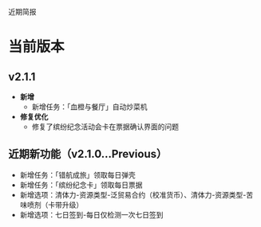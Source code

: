 近期简报

# 当前版本

## v2.1.1

- **新增**
  - 新增任务：「血橙与餐厅」自动炒菜机
- **修复优化**
  - 修复了缤纷纪念活动会卡在票据确认界面的问题

## 近期新功能（v2.1.0...Previous）

- 新增任务：「错航成旅」领取每日弹壳
- 新增任务：「缤纷纪念卡」领取每日票据
- 新增选项：清体力-资源类型-泛贸易合约（校准货币）、清体力-资源类型-苦味喷剂（卡带升级）
- 新增选项：七日签到-每日仅检测一次七日签到
